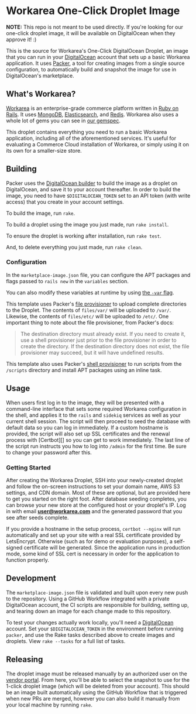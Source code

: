 # Workarea One-Click Droplet Image

**NOTE:** This repo is not meant to be used directly. If you're looking for our one-click droplet image, it will be available on DigitalOcean when they approve it! :)

This is the source for Workarea's One-Click DigitalOcean Droplet, an
image that you can run in your [DigitalOcean][] account that sets up a basic
Workarea application. It uses [Packer][], a tool for creating images
from a single source configuration, to automatically build and snapshot
the image for use in DigitalOcean's marketplace.

## What's Workarea?

[Workarea](https://www.workarea.com) is an enterprise-grade commerce
platform written in [Ruby on Rails](https://rubyonrails.org). It uses
[MongoDB](https://www.mongodb.com),
[Elasticsearch](https://www.elastic.co/products/elasticsearch), and
[Redis](https://redis.io). Workarea also uses a whole lot of gems you
can see in [our
gemspec](https://github.com/workarea-commerce/workarea/blob/master/core/workarea-core.gemspec).

This droplet contains everything you need to run a basic Workarea
application, including all of the aforementioned services. It's useful
for evaluating a Commerce Cloud installation of Workarea, or simply
using it on its own for a smaller-size store.

## Building

Packer uses the [DigitalOcean builder][] to build the image as a
droplet on DigitalOcean, and save it to your account thereafter. In
order to build the image, you need to have `$DIGITALOCEAN_TOKEN` set to
an API token (with write access) that you create in your account settings.

To build the image, run `rake`.

To build a droplet using the image you just made, run `rake install`.

To ensure the droplet is working after installation, run `rake test`.

And, to delete everything you just made, run `rake clean`.

### Configuration

In the `marketplace-image.json` file, you can configure the APT packages
and flags passed to `rails new` in the `variables` section.

You can also modify these variables at runtime by using [the `-var` flag][var].

This template uses Packer's [file provisioner][] to upload complete
directories to the Droplet. The contents of `files/var/` will be
uploaded to `/var/`. Likewise, the contents of `files/etc/` will be
uploaded to `/etc/`. One important thing to note about the file
provisioner, from Packer's docs:

> The destination directory must already exist. If you need to create
> it, use a shell provisioner just prior to the file provisioner in order
> to create the directory. If the destination directory does not exist,
> the file provisioner may succeed, but it will have undefined results.

This template also uses Packer's [shell provisioner][] to run scripts
from the `/scripts` directory and install APT packages using an inline
task.

## Usage

When users first log in to the image, they will be presented with a
command-line interface that sets some required Workarea configuration in
the shell, and applies it to the `rails` and `sidekiq` services as well
as your current shell session. The script will then proceed to seed the
database with default data so you can log in immediately. If a custom
hostname is provided, the script will also set up SSL certificates and
the renewal process with [Certbot][] so you can get to work immediately.
The last line of the script run instructs you how to log into `/admin`
for the first time. Be sure to change your password after this.

### Getting Started

After creating the Workarea Droplet, SSH into your newly-created droplet
and follow the on-screen instructions to set your domain name, AWS S3
settings, and CDN domain. Most of these are optional, but are provided
here to get you started on the right foot. After database seeding
completes, you can browse your new store at the configured host or your
droplet's IP. Log in with email **user@workarea.com** and the generated
password that you see after seeds complete.

If you provide a hostname in the setup process, `certbot --nginx` will
run automatically and set up your site with a real SSL certificate
provided by LetsEncrypt. Otherwise (such as for demo or evaluation
purposes), a self-signed certificate will be generated. Since the
application runs in production mode, some kind of SSL cert is necessary
in order for the application to function properly.

## Development

The `marketplace-image.json` file is validated and built upon every
new push to the repository. Using a GitHub Workflow integrated with a
private DigitalOcean account, the CI scripts are responsible for
building, setting up, and tearing down an image for each change made to
this repository.

To test your changes actually work locally, you'll need a [DigitalOcean][]
account. Set your `$DIGITALOCEAN_TOKEN` in the environment before
running `packer`, and use the Rake tasks described above to create
images and droplets. View `rake --tasks` for a full list of tasks.

## Releasing

The droplet image must be released manually by an authorized user on the
[vendor portal][]. From here, you'll be able to select the snapshot to
use for the 1-click droplet image (which will be deleted from your
account). This should be an image built automatically using the GitHub
Workflow that is triggered when new PRs are merged, however you can also
build it manually from your local machine by running `rake`.

[DigitalOcean]: https://www.digitalocean.com
[Packer]: https://www.packer.io/intro/index.html
[DigitalOcean builder]: https://www.packer.io/docs/builders/digitalocean.html
[var]: https://www.packer.io/docs/templates/user-variables.html#setting-variables
[file provisioner]: https://www.packer.io/docs/provisioners/file.html
[shell provisioner]: https://www.packer.io/docs/provisioners/shell.html
[vendor portal]: https://marketplace.digitalocean.com/vendorportal
